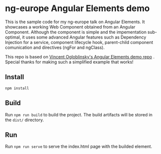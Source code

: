 # ng-europe Angular Elements demo

This is the sample code for my ng-europe talk on Angular Elements. It showcases a working Web Component obtained from an Angular Component. Although the component is simple and the impementation sub-optimal, it uses some advanced Angular features such as Dependency Injection for a service, component lifecycle hook, parent-child component comunication and directives (ngFor and ngClass).

This repo is based on [Vincent Ogloblinsky's Angular Elements demo repo](https://github.com/vogloblinsky/angular-elements-demo) . Special thanks for making such a simplified example that works!

## Install

```
npm install
```

## Build

Run `npm run build` to build the project. The build artifacts will be stored in the `dist/` directory.

## Run

Run `npm run serve` to serve the index.html page with the builded element.
